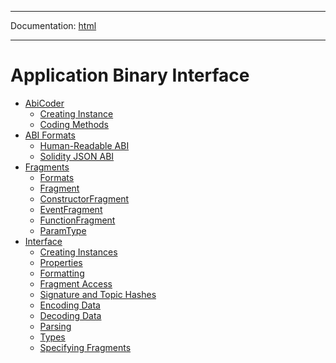-----

Documentation: [html](https://420integrated.com/wiki/)

-----

Application Binary Interface
============================

* [AbiCoder](coder)
  * [Creating Instance](coder)
  * [Coding Methods](coder)
* [ABI Formats](formats)
  * [Human-Readable ABI](formats)
  * [Solidity JSON ABI](formats)
* [Fragments](fragments)
  * [Formats](fragments)
  * [Fragment](fragments)
  * [ConstructorFragment](fragments)
  * [EventFragment](fragments)
  * [FunctionFragment](fragments)
  * [ParamType](fragments)
* [Interface](interface)
  * [Creating Instances](interface)
  * [Properties](interface)
  * [Formatting](interface)
  * [Fragment Access](interface)
  * [Signature and Topic Hashes](interface)
  * [Encoding Data](interface)
  * [Decoding Data](interface)
  * [Parsing](interface)
  * [Types](interface)
  * [Specifying Fragments](interface)

